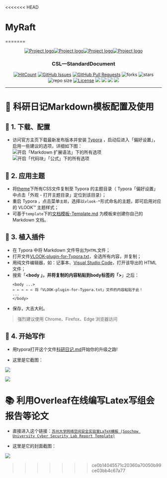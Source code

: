 <<<<<<< HEAD
# MyRaft
=======
<p align="center">
  <a href="" rel="noopener">
 <img src="https://blog-1259799643.cos.ap-shanghai.myqcloud.com/2020-07-01-1.png" alt="Project logo"><img src="https://blog-1259799643.cos.ap-shanghai.myqcloud.com/2020-07-01-2.png" alt="Project logo"><img src="https://blog-1259799643.cos.ap-shanghai.myqcloud.com/2020-07-01-3.png" alt="Project logo"><img src="https://blog-1259799643.cos.ap-shanghai.myqcloud.com/2020-07-01-4.png" alt="Project logo"></a>
</p>

<h3 align="center">CSL—StandardDocument</h3>

<div align="center">

[![HitCount](http://hits.dwyl.com/CyberspaceSecurityLabSoochowUniversity/SoochowUniversity_CyberspaceSecurityLab_Document.svg)](http://hits.dwyl.com/CyberspaceSecurityLabSoochowUniversity/SoochowUniversity_CyberspaceSecurityLab_Document)
[![GitHub Issues](https://img.shields.io/github/issues/CyberspaceSecurityLabSoochowUniversity/SoochowUniversity_CyberspaceSecurityLab_Document.svg)](https://github.com/CyberspaceSecurityLabSoochowUniversity/SoochowUniversity_CyberspaceSecurityLab_Document)
[![GitHub Pull Requests](https://img.shields.io/github/issues-pr/CyberspaceSecurityLabSoochowUniversity/SoochowUniversity_CyberspaceSecurityLab_Document.svg)](https://github.com/CyberspaceSecurityLabSoochowUniversity/SoochowUniversity_CyberspaceSecurityLab_Document/pulls)
![forks](https://img.shields.io/github/forks/CyberspaceSecurityLabSoochowUniversity/SoochowUniversity_CyberspaceSecurityLab_Document)
![stars](	https://img.shields.io/github/stars/CyberspaceSecurityLabSoochowUniversity/SoochowUniversity_CyberspaceSecurityLab_Document)
![repo size](https://img.shields.io/github/repo-size/CyberspaceSecurityLabSoochowUniversity/SoochowUniversity_CyberspaceSecurityLab_Document)
[![License](https://img.shields.io/badge/license-MIT-blue.svg)](/LICENSE)
![](https://img.shields.io/badge/docs-99%25-ff69b4)
![](https://img.shields.io/badge/downloads-666-orange)
![](https://img.shields.io/badge/release-v1.0-yellow)
![](https://img.shields.io/youtube/likes/ioNng23DkIM?style=flat-square&withDislikes)
</div>

---


# 📄 科研日记Markdown模板配置及使用

## 📕 1. 下载、配置

- 访问官方主页下载最新发布版本并安装 [Typora](https://www.typora.io) ，启动后进入「偏好设置」，启用一些建议的选项，详细如下图：
![开启「Markdown 扩展语法」下的所有选项](https://tva1.sinaimg.cn/large/006tNbRwgy1ganwt7vwlaj31540cita9.jpg)
![开启「代码块」「公式」下的所有选项](https://tva1.sinaimg.cn/large/006tNbRwgy1ganwt7l785j315k0fuwg4.jpg)

## 📗 2. 应用主题

+ 将[theme](https://github.com/CyberspaceSecurityLabSoochowUniversity/SoochowUniversity_CyberspaceSecurityLab_Document/tree/master/theme)下所有CSS文件复制至 Typora 的主题目录（ Typora「偏好设置」中点击「外观 - 打开主题目录」定位到该目录）；
+ 重启 Typora ，点击菜单`主题`，选择以`vlook-*`形式命名的主题，即可启用对应的 VLOOK™ 主题样式；
+ 可基于`template`下的[文档模板-Template.md](https://github.com/CyberspaceSecurityLabSoochowUniversity/SoochowUniversity_CyberspaceSecurityLab_Document/blob/master/template/文档模板-Template.md) 为模板来创建你自己的 Markdown 文档。

## 📘 3. 植入插件

+ 在 Typora 中将 Markdown 文件导出为`HTML`文件；
+ 打开文件[VLOOK-plugin-for-Typora.txt](https://github.com/CyberspaceSecurityLabSoochowUniversity/SoochowUniversity_CyberspaceSecurityLab_Document/blob/master/VLOOK-plugin-for-Typora.txt)，全选所有内容，并复制；
+ 用纯文件编辑器，如：记事本、[Visual Studio Code](https://code.visualstudio.com/)，打开该导出的 HTML 文件；
+ 搜索「**<body **」，并将复制的内容粘贴到body标签的「**>**」之后：
  ```
  <body ...>
  ← ← ← ← ← 将「VLOOK-plugin-for-Typora.txt」文件的内容粘贴于此！
  ...
  </body>
  ```
+ 保存，大吉大利。

> 强烈建议使用 Chrome、Firefox、Edge 浏览器访问

## 📘 4. 开始写作

- 用typora打开这个文件[科研日记.md](https://github.com/CyberspaceSecurityLabSoochowUniversity/SoochowUniversity_CyberspaceSecurityLab_Document/blob/master/%E7%A7%91%E7%A0%94%E6%97%A5%E8%AE%B0.md)开始你的升级之路!

- 这里是它截图：

![](https://blog-1259799643.cos.ap-shanghai.myqcloud.com/2020-07-01-5.png)

![](https://blog-1259799643.cos.ap-shanghai.myqcloud.com/2020-07-01-6.png)

# 📚 利用Overleaf在线编写Latex写组会报告等论文

- 直接进入这个链接：[`苏州大学网络空间安全实验室LaTeX模板 (Soochow University Cyber Security Lab Report Template)`](https://www.overleaf.com/latex/templates/su-zhou-da-xue-wang-luo-kong-jian-an-quan-shi-yan-shi-latexmo-ban-soochow-university-cyber-security-lab-report-template/zqzfbyjcrtbr)

- 这里是它的封面截图：

![](https://blog-1259799643.cos.ap-shanghai.myqcloud.com/2020-07-06-1.png)
>>>>>>> ce0b14045571c20360a70050b99ce03bb4c67a77
